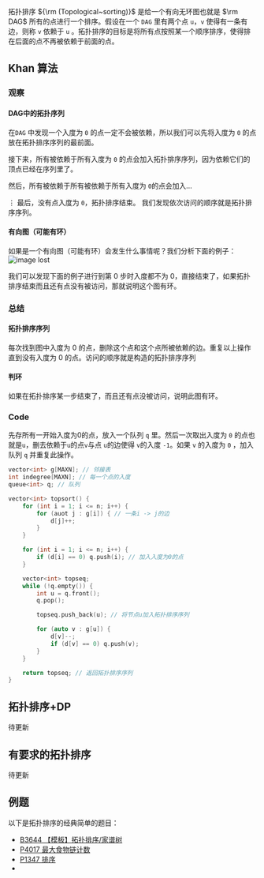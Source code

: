 拓扑排序 ${\rm (Topological~sorting)}$ 是给一个有向无环图也就是 $\rm DAG$ 所有的点进行一个排序。假设在一个 `DAG` 里有两个点 `u`，`v` 使得有一条有边，则称 `v` 依赖于 `u` 。拓扑排序的目标是将所有点按照某一个顺序排序，使得排在后面的点不再被依赖于前面的点。

## Khan 算法
### 观察
#### DAG中的拓扑序列
在`DAG` 中发现一个入度为 `0` 的点一定不会被依赖，所以我们可以先将入度为 `0` 的点放在拓扑排序序列的最前面。

接下来，所有被依赖于所有入度为 `0` 的点会加入拓扑排序序列，因为依赖它们的顶点已经在序列里了。

然后，所有被依赖于所有被依赖于所有入度为 `0`的点会加入$\dots$

$\vdots$
最后，没有点入度为 `0`，拓扑排序结束。
我们发现依次访问的顺序就是拓扑排序序列。

#### 有向图（可能有环）
如果是一个有向图（可能有环）会发生什么事情呢？我们分析下面的例子：
![image lost](../../../assets/images/topological_sorting1.png)

我们可以发现下面的例子进行到第 0 步时入度都不为 0，直接结束了，如果拓扑排序结束而且还有点没有被访问，那就说明这个图有环。
### 总结
#### 拓扑排序序列
每次找到图中入度为 0 的点，删除这个点和这个点所被依赖的边。重复以上操作直到没有入度为 0 的点。访问的顺序就是构造的拓扑排序序列
#### 判环
如果在拓扑排序某一步结束了，而且还有点没被访问，说明此图有环。
### Code 
先存所有一开始入度为0的点，放入一个队列 `q` 里。然后一次取出入度为 `0` 的点也就是`u`，删去依赖于`u`的点`v`与点 `u`的边使得 `v`的入度 `-1`。如果 `v` 的入度为 `0` ，加入队列 `q` 并重复此操作。
```cpp
vector<int> g[MAXN]; // 邻接表
int indegree[MAXN]; // 每一个点的入度
queue<int> q; // 队列

vector<int> topsort() {
	for (int i = 1; i <= n; i++) {
		for (auot j : g[i]) { // 一条i -> j的边
			d[j]++;
		}
	}

	for (int i = 1; i <= n; i++) {
		if (d[i] == 0) q.push(i); // 加入入度为0的点
	}

	vector<int> topseq;
	while (!q.empty()) {
		int u = q.front();
		q.pop();

		topseq.push_back(u); // 将节点u加入拓扑排序序列

		for (auto v : g[u]) {
			d[v]--;
			if (d[v] == 0) q.push(v);
		}
	}

	return topseq; // 返回拓扑排序序列
}
```
## 拓扑排序+DP 
待更新
## 有要求的拓扑排序
待更新
## 例题
以下是拓扑排序的经典简单的题目：

- [B3644 【模板】拓扑排序/家谱树](https://www.luogu.com.cn/problem/B3644)
- [P4017 最大食物链计数](https://www.luogu.com.cn/problem/P4017)
- [P1347 排序](https://www.luogu.com.cn/problem/P1347)
- 